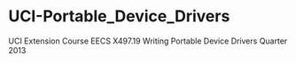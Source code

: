 UCI-Portable_Device_Drivers
===========================

UCI Extension Course EECS X497.19 Writing Portable Device Drivers Quarter 2013
